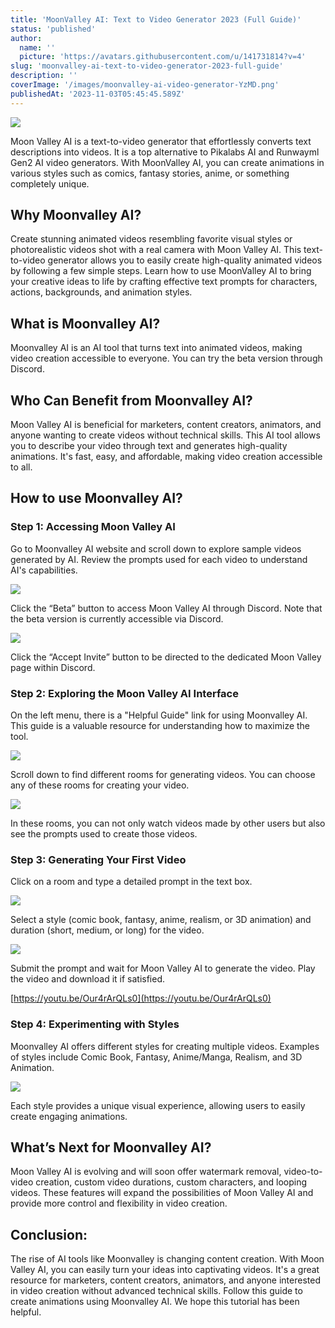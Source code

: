 ```yaml
---
title: 'MoonValley AI: Text to Video Generator 2023 (Full Guide)'
status: 'published'
author:
  name: ''
  picture: 'https://avatars.githubusercontent.com/u/141731814?v=4'
slug: 'moonvalley-ai-text-to-video-generator-2023-full-guide'
description: ''
coverImage: '/images/moonvalley-ai-video-generator-YzMD.png'
publishedAt: '2023-11-03T05:45:45.589Z'
---
```


![](/images/moonvalley-ai-video-generator-Y0MD.png)

Moon Valley AI is a text-to-video generator that effortlessly converts text descriptions into videos. It is a top alternative to Pikalabs AI and Runwayml Gen2 AI video generators. With MoonValley AI, you can create animations in various styles such as comics, fantasy stories, anime, or something completely unique.

## **Why Moonvalley AI?**

Create stunning animated videos resembling favorite visual styles or photorealistic videos shot with a real camera with Moon Valley AI. This text-to-video generator allows you to easily create high-quality animated videos by following a few simple steps. Learn how to use MoonValley AI to bring your creative ideas to life by crafting effective text prompts for characters, actions, backgrounds, and animation styles.

## **What is Moonvalley AI?**

Moonvalley AI is an AI tool that turns text into animated videos, making video creation accessible to everyone. You can try the beta version through Discord.

## **Who Can Benefit from Moonvalley AI?**

Moon Valley AI is beneficial for marketers, content creators, animators, and anyone wanting to create videos without technical skills. This AI tool allows you to describe your video through text and generates high-quality animations. It's fast, easy, and affordable, making video creation accessible to all.

## **How to use Moonvalley AI?**

### **Step 1: Accessing Moon Valley AI**

Go to Moonvalley AI website and scroll down to explore sample videos generated by AI. Review the prompts used for each video to understand AI's capabilities.

![](/images/moonvalley-ai-text-to-video-generator-1024x479-UyNj.png)

Click the “Beta” button to access Moon Valley AI through Discord. Note that the beta version is currently accessible via Discord.

![](/images/image-8-I1OT.png)

Click the “Accept Invite” button to be directed to the dedicated Moon Valley page within Discord.

### **Step 2: Exploring the Moon Valley AI Interface**

On the left menu, there is a "Helpful Guide" link for using Moonvalley AI. This guide is a valuable resource for understanding how to maximize the tool.

![](/images/image-9-IyMT.png)

Scroll down to find different rooms for generating videos. You can choose any of these rooms for creating your video.

![](/images/moonvalley-ai-video-generator-for-text-to-video-gyNz.png)

In these rooms, you can not only watch videos made by other users but also see the prompts used to create those videos.

### **Step 3: Generating Your First Video**

Click on a room and type a detailed prompt in the text box.

![](/images/moonvalley-ai-video-generator-for-text-to-video-_-ai-animation-3-16-screenshot-1024x576-E3NT.png)

Select a style (comic book, fantasy, anime, realism, or 3D animation) and duration (short, medium, or long) for the video.

![](/images/moonvalley-ai-video-generator-prompt-U4NT.png)

Submit the prompt and wait for Moon Valley AI to generate the video. Play the video and download it if satisfied.

[https://youtu.be/Our4rArQLs0](https://youtu.be/Our4rArQLs0)

### **Step 4: Experimenting with Styles**

Moonvalley AI offers different styles for creating multiple videos. Examples of styles include Comic Book, Fantasy, Anime/Manga, Realism, and 3D Animation.

![](/images/moonvalley-ai-video-generator-for-text-to-video-_-ai-animation-3-47-screenshot-1024x576-Q0MD.png)

Each style provides a unique visual experience, allowing users to easily create engaging animations.

## **What’s Next for Moonvalley AI?**

Moon Valley AI is evolving and will soon offer watermark removal, video-to-video creation, custom video durations, custom characters, and looping videos. These features will expand the possibilities of Moon Valley AI and provide more control and flexibility in video creation.

## **Conclusion:**

The rise of AI tools like Moonvalley is changing content creation. With Moon Valley AI, you can easily turn your ideas into captivating videos. It's a great resource for marketers, content creators, animators, and anyone interested in video creation without advanced technical skills. Follow this guide to create animations using Moonvalley AI. We hope this tutorial has been helpful.



